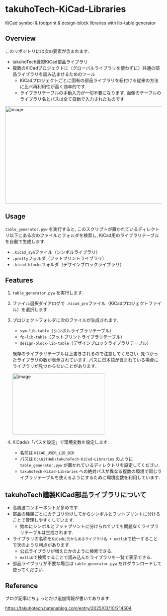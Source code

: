 # takuhoTech-KiCad-Libraries
KiCad symbol & footprint & design-block libraries with lib-table generator

## Overview
このリポジトリには次の要素が含まれます.
- takuhoTech謹製KiCad部品ライブラリ
- 複数のKiCadプロジェクトに（グローバルライブラリを使わずに）共通の部品ライブラリを読み込ませるためのツール
  - KiCadプロジェクトごとに固有の部品ライブラリを紐付ける従来の方法に比べ再利用性が高く効率的です.
  - ライブラリテーブルの手動入力が一切不要になります. 画像のテーブルのライブラリ名とパスは全て自動で入力されたものです.

<img width="757" height="313" alt="image" src="https://github.com/user-attachments/assets/f7891152-8964-4a21-b111-2ebbee7cef40" />

## Usage
`table_generator.pyw` を実行すると, このスクリプトが置かれているディレクトリ以下にある次のファイルとフォルダを検索し, KiCad用のライブラリテーブルを自動で生成します.
- `.kicad_sym`ファイル（シンボルライブラリ）
- `.pretty`フォルダ（フットプリントライブラリ）
- `.kicad_blocks`フォルダ（デザインブロックライブラリ）

## Features
1. `table_generator.pyw` を実行します.
2. ファイル選択ダイアログで `.kicad_pro`ファイル（KiCadプロジェクトファイル）を選択します.
3. プロジェクトフォルダに次のファイルが生成されます.
   - `sym-lib-table`（シンボルライブラリテーブル）
   - `fp-lib-table`（フットプリントライブラリテーブル）
   - `design-block-lib-table`（デザインブロックライブラリテーブル）
   
   既存のライブラリテーブルは上書きされるので注意してください. 見つかったライブラリの数が表示されています.
   パスに日本語が含まれている場合にライブラリが見つからないことがあります.
   
   <img width="295" height="197" alt="image" src="https://github.com/user-attachments/assets/4ae793d1-303a-4c20-8e66-22eebcc3884e" />
   
4. KiCadの「パスを設定」で環境変数を設定します.
   - 名前は `KICAD_USER_LIB_DIR`
   - パスは `D:\GitHub\takuhoTech-KiCad-Libraries` のように `table_generator.pyw` が置かれているディレクトリを設定してください.
   - `takuhoTech-KiCad-Libraries` への絶対パスが異なる複数の環境で同じライブラリテーブルを使えるようにするために環境変数を利用しています.

## takuhoTech謹製KiCad部品ライブラリについて
- 高周波コンポーネントが多めです.
- 部品の種類ごとにカテゴリ分けしてからシンボルとフットプリントに分けることで管理しやすくしています.
  - 始めにシンボルとフットプリントに分けられていても問題なくライブラリテーブルは生成されます.
- ライブラリの名称を`KiCadに元からあるライブラリ名 + extlib`で統一することで次のような利点があります.
  - 公式ライブラリが増えたかのように検索できる.
  - `extlib`で検索することで読み込んだライブラリを一覧で表示できる.
- 部品ライブラリが不要な場合は `table_generator.pyw` だけダウンロードして使ってください.

## Reference
ブログ記事にちょっとだけ追加情報が書いてあります.

https://takuhotech.hatenablog.com/entry/2025/03/10/214504
